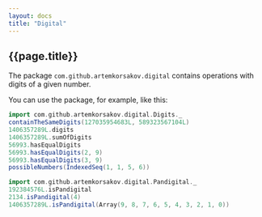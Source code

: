 ```yaml
---
layout: docs
title: "Digital"
---
```


## {{page.title}}

The package ```com.github.artemkorsakov.digital``` contains operations with digits of a given number. 

You can use the package, for example, like this:
```scala mdoc
import com.github.artemkorsakov.digital.Digits._
containTheSameDigits(127035954683L, 589323567104L)
1406357289L.digits
1406357289L.sumOfDigits
56993.hasEqualDigits
56993.hasEqualDigits(2, 9)
56993.hasEqualDigits(3, 9)
possibleNumbers(IndexedSeq(1, 1, 5, 6))
```
```scala mdoc:reset
import com.github.artemkorsakov.digital.Pandigital._
192384576L.isPandigital
2134.isPandigital(4)
1406357289L.isPandigital(Array(9, 8, 7, 6, 5, 4, 3, 2, 1, 0))
```